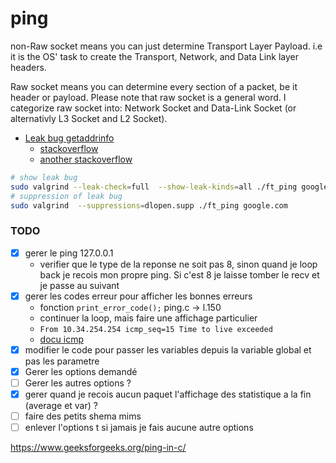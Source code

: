 # ping

non-Raw socket means you can just determine Transport Layer Payload. i.e it is the OS' task to create the Transport, Network, and Data Link layer headers.

Raw socket means you can determine every section of a packet, be it header or payload. Please note that raw socket is a general word. I categorize raw socket into: Network Socket and Data-Link Socket (or alternativly L3 Socket and L2 Socket).

- [Leak bug getaddrinfo](https://bugs.kde.org/show_bug.cgi?id=448991)
    - [stackoverflow](https://stackoverflow.com/questions/77642568/valgrind-showing-still-reachable-memory-leak-with-getaddrinfo)
    - [another stackoverflow](https://stackoverflow.com/questions/73976258/memory-leaks-observed-in-getgrnam-and-getgrnam-r-in-linux)

```sh
# show leak bug
sudo valgrind --leak-check=full  --show-leak-kinds=all ./ft_ping google.com
# suppression of leak bug
sudo valgrind  --suppressions=dlopen.supp ./ft_ping google.com
```

### TODO

- [x] gerer le ping 127.0.0.1
    - verifier que le type de la reponse ne soit pas 8, sinon quand je loop back je recois mon propre ping. Si c'est 8 je laisse tomber le recv et je passe au suivant
- [x] gerer les codes erreur pour afficher les bonnes erreurs
    - fonction `print_error_code();`  ping.c -> l.150
    - continuer la loop, mais faire une affichage particulier
    - `From 10.34.254.254 icmp_seq=15 Time to live exceeded`
    - [docu icmp](https://sites.uclouvain.be/SystInfo/usr/include/netinet/ip_icmp.h.html)
- [x] modifier le code pour passer les variables depuis la variable global et pas les parametre 
- [x] Gerer les options demandé
- [ ] Gerer les autres options ? 
- [x] gerer quand je recois aucun paquet l'affichage des statistique a la fin (average et var) ?
- [ ] faire des petits shema mims
- [ ] enlever l'options t si jamais je fais aucune autre options

https://www.geeksforgeeks.org/ping-in-c/